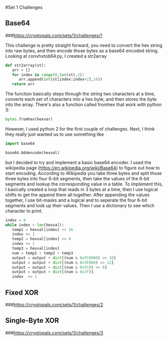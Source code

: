 #Set 1 Challenges

## Base64 
###https://cryptopals.com/sets/1/challenges/1

This challenge is pretty straight forward, you need to convert the hex string into raw bytes, and then encode those bytes as a base64 encoded string. Looking at convhxtob64.py, I created a str2array

```python
def str2array(st):
   arr = []
   for index in range(0,len(st),2):
      arr.append(int(st[index:index+2],16))
   return arr
```

The function basically steps through the string two characters at a time, converts each set of characters into a hex byte, and then stores the byte into the array. There's also a function called fromhex that work with python 3:

```python
bytes.fromhex(hexvar)
```

However, I used python 2 for the first couple of challenges. Next, I think they really just wanted us to use something like

```python
import base64

base64.b64encode(hexval)
```

but I decided to try and implement a basic base64 encoder. I used the wikipedia page (https://en.wikipedia.org/wiki/Base64) to figure out how to start encoding. According to Wikipedia you take three bytes and split those three bytes into four 6-bit segments, then take the values of the 6-bit segments and lookup the corresponding value in a table. To implement this, I basically created a loop that reads in 3 bytes at a time, then I use logical shifts to get the append them all together. After appending the values together, I use bit-masks and a logical and to seperate the four 6-bit segments and look up their values. Then I use a dictionary to see which character to print.

```python
index = 0
while index < len(hexval):
   temp1 = hexval[index] << 16
   index += 1
   temp2 = hexval[index] << 8
   index += 1
   temp3 = hexval[index]
   num = temp1 + temp2 + temp3
   output = output + dict[(num & 0xFC0000) >> 18]
   output = output + dict[(num & 0x3F000) >> 12]
   output = output + dict[(num & 0xFC0) >> 6]
   output = output + dict[(num & 0x3f)]
   index  += 1
```


## Fixed XOR
###https://cryptopals.com/sets/1/challenges/2


## Single-Byte XOR
###https://cryptopals.com/sets/1/challenges/3
